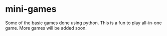 # mini-games
Some of the basic games done using python.
This is a fun to play all-in-one game.
More games will be added soon.
